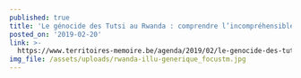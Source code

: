 ```yaml
---
published: true
title: 'Le génocide des Tutsi au Rwanda : comprendre l’incompréhensible'
posted_on: '2019-02-20'
link: >-
  https://www.territoires-memoire.be/agenda/2019/02/le-genocide-des-tutsi-au-rwanda-1994-2019/
img_file: /assets/uploads/rwanda-illu-generique_focustm.jpg
---
```


